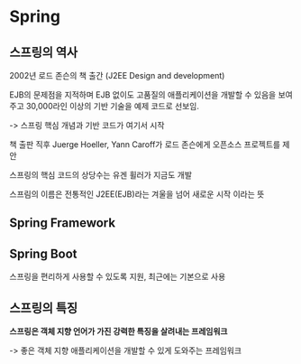 # Spring

## 스프링의 역사

2002년 로드 존슨의 책 출간 (J2EE Design and development)

EJB의 문제점을 지적하며 EJB 없이도 고품질의 애플리케이션을 개발할 수 있음을 보여주고 30,000라인 이상의 기반 기술을 예제 코드로 선보임.

-> 스프링 핵심 개념과 기반 코드가 여기서 시작

책 출판 직후 Juerge Hoeller, Yann Caroff가 로드 존슨에게 오픈소스 프로젝트를 제안

스프링의 핵심 코드의 상당수는 유겐 휠러가 지금도 개발

스프림의 이름은 전통적인 J2EE(EJB)라는 겨울을 넘어 새로운 시작 이라는 뜻

## Spring Framework

## Spring Boot
스프링을 편리하게 사용할 수 있도록 지원, 최근에는 기본으로 사용


## 스프링의 특징

__스프링은 객체 지향 언어가 가진 강력한 특징을 살려내는 프레임워크__

-> 좋은 객체 지향 애플리케이션을 개발할 수 있게 도와주는 프레임워크

